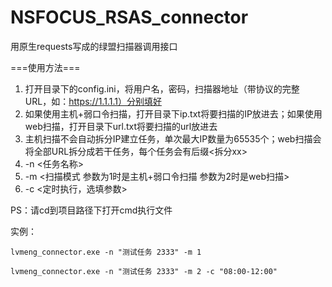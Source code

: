 # NSFOCUS_RSAS_connector
用原生requests写成的绿盟扫描器调用接口

===使用方法===
1. 打开目录下的config.ini，将用户名，密码，扫描器地址（带协议的完整URL，如：https://1.1.1.1）分别填好
2. 如果使用主机+弱口令扫描，打开目录下ip.txt将要扫描的IP放进去；如果使用web扫描，打开目录下url.txt将要扫描的url放进去
3. 主机扫描不会自动拆分IP建立任务，单次最大IP数量为65535个；web扫描会将全部URL拆分成若干任务，每个任务会有后缀<拆分xx>
4. -n <任务名称>
5. -m <扫描模式 参数为1时是主机+弱口令扫描 参数为2时是web扫描>
6. -c <定时执行，选填参数>

PS：请cd到项目路径下打开cmd执行文件

实例：

`lvmeng_connector.exe -n "测试任务 2333" -m 1`
     
`lvmeng_connector.exe -n "测试任务 2333" -m 2 -c "08:00-12:00"`
